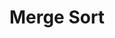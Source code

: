 ---
title: "Merge Sort"
metaTitle: "Syntax Highlighting is the meta title tag for this page"
metaDescription: "This is the meta description for this page"
---